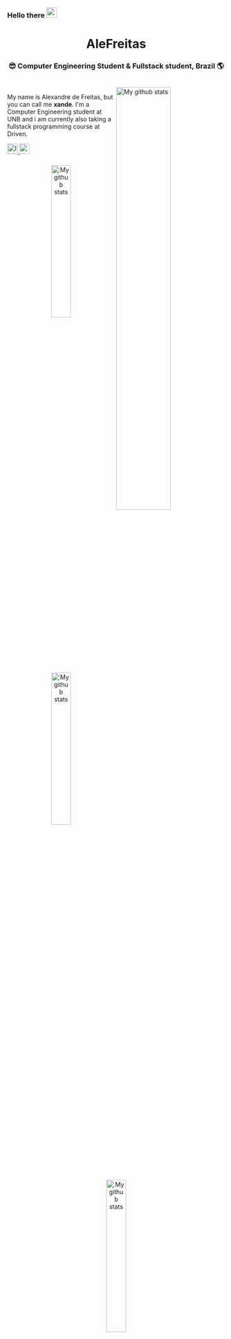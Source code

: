 <h3>Hello there <img src="https://github.com/TheDudeThatCode/TheDudeThatCode/blob/master/Assets/Hi.gif" width="24" /> </h3>



<div align="center">
  <h1>AleFreitas</h1>
  <h3>😎 Computer Engineering Student & Fullstack student, Brazil 🌎</h3><br>
</div>

  <img align="right" width="50%" src="https://github-readme-stats.vercel.app/api?username=AleFreitas&count_private=true&show_icons=true" alt="My github stats">

My name is Alexandre de Freitas, but you can call me **xande**. I'm  a Computer Engineering student at UNB and i am currently also taking a fullstack programming course at Driven.

<div align="left">
  <a href="https://www.linkedin.com/in/alexandre-de-freitas-souza-26148b20a" target="_blank">
    <img src="https://img.shields.io/static/v1?message=LinkedIn&logo=linkedin&label=&color=0077B5&logoColor=white&labelColor=&style=for-the-badge" height="24" alt="linkedin logo"  />
  </a>
  <a href="https://stackoverflow.com/users/20454573/alexandre-de-freitas-souza" target="_blank">
    <img src="https://img.shields.io/static/v1?message=Stackoverflow&logo=stackoverflow&label=&color=FE7A16&logoColor=white&labelColor=&style=for-the-badge" height="24" alt="stackoverflow logo"  />
  </a>
</div>

###


<div align="center">
  <img width="30%" src="https://github-readme-stats.vercel.app/api/pin/?username=AleFreitas&repo=projeto6-buzzquizz&show_icons=true" alt="My github stats">
  <img width="30%" src="https://github-readme-stats.vercel.app/api/pin/?username=AleFreitas&repo=Parrots-Card-Game&show_icons=true" alt="My github stats">
  <img width="30%" src="https://github-readme-stats.vercel.app/api/pin/?username=AleFreitas&repo=DrivenEats&show_icons=true" alt="My github stats">
</div>

